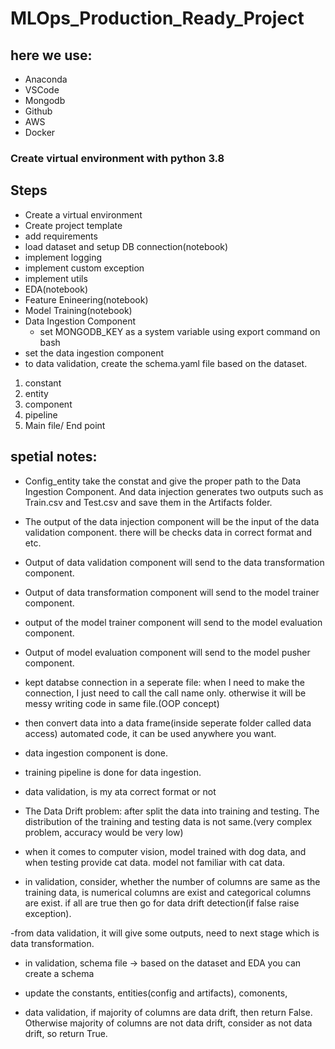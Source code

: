 # MLOps_Production_Ready_Project

## here we use:
- Anaconda
- VSCode
- Mongodb
- Github
- AWS
- Docker

### Create virtual environment with python 3.8

## Steps
- Create a virtual environment
- Create project template
- add requirements
- load dataset and setup DB connection(notebook)
- implement logging
- implement custom exception
- implement utils
- EDA(notebook)
- Feature Enineering(notebook)
- Model Training(notebook)
- Data Ingestion Component
    - set MONGODB_KEY as a system variable using export command on bash
- set the data ingestion component
- to data validation, create the schema.yaml file based on the dataset.


1. constant
2. entity
3. component
4. pipeline
5. Main file/ End point





## spetial notes:
- Config_entity take the constat and give the proper path to the Data Ingestion Component. And data injection generates two outputs such as Train.csv and Test.csv and save them in the Artifacts folder.
- The output of the data injection component will be the input of the data validation component. there will be checks data in correct format and etc.
- Output of data validation component will send to the data transformation component.
- Output of data transformation component will send to the model trainer component.
- output of the model trainer component will send to the model evaluation component.
- Output of model evaluation component will send to the model pusher component.

- kept databse connection in a seperate file: when I need to make the connection, I just need to call the call name only. otherwise it will be messy writing code in same file.(OOP concept)

- then convert data into a data frame(inside seperate folder called data access) automated code, it can be used anywhere you want.

- data ingestion component is done.
- training pipeline is done for data ingestion.
- data validation, is my ata correct format or not

- The Data Drift problem: after split the data into training and testing. The distribution of the training and testing data is not same.(very complex problem, accuracy would be very low)
- when it comes to computer vision, model trained with dog data, and when testing provide cat data. model not familiar with cat data.

- in validation, consider, whether the number of columns are same as the training data, is numerical columns are exist and categorical columns are exist. if all are true then go for data drift detection(if false raise exception).

-from data validation, it will give some outputs, need to next stage which is data transformation. 

- in validation, schema file -> based on the dataset and EDA you can create a schema
- update the constants, entities(config and artifacts), comonents, 

- data validation, if majority of columns are data drift, then return False. Otherwise majority of columns are not data drift, consider as not data drift, so return True.